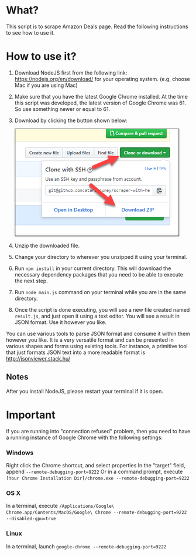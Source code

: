 # What?

This script is to scrape Amazon Deals page. Read the following instructions to see how to use it.

# How to use it?

1. Download NodeJS first from the following link: https://nodejs.org/en/download/ for your operating system. (e.g, choose Mac if you are using Mac)
1. Make sure that you have the latest Google Chrome installed. At the time this script was developed, the latest version of Google Chrome was 61. So use something newer or equal to 61.
1. Download by clicking the button shown below:

   ![Download](download.png)

1. Unzip the downloaded file.
1. Change your directory to wherever you unzipped it using your terminal.
1. Run `npm install` in your current directory. This will download the necessary dependency packages that you need to be able to execute the next step.
1. Run `node main.js` command on your terminal while you are in the same directory.
1. Once the script is done executing, you will see a new file created named `result.js`, and just open it using a text editor. You will see a result in JSON format. Use it however you like.

You can use various tools to parse JSON format and consume it within them however you like. It is a very versatile format and can be presented in various shapes and forms using existing tools. For instance, a primitive tool that just formats JSON text into a more readable format is http://jsonviewer.stack.hu/

## Notes

After you install NodeJS, please restart your terminal if it is open.

# Important

If you are running into "connection refused" problem, then you need to have a running instance of Google Chrome with the following settings:

### Windows

Right click the Chrome shortcut, and select properties In the "target" field, append `--remote-debugging-port=9222` Or in a command prompt, execute `[Your Chrome Installation Dir]/chrome.exe --remote-debugging-port=9222`

### OS X

In a terminal, execute `/Applications/Google\ Chrome.app/Contents/MacOS/Google\ Chrome --remote-debugging-port=9222 --disabled-gpu=true`

### Linux

In a terminal, launch `google-chrome --remote-debugging-port=9222`